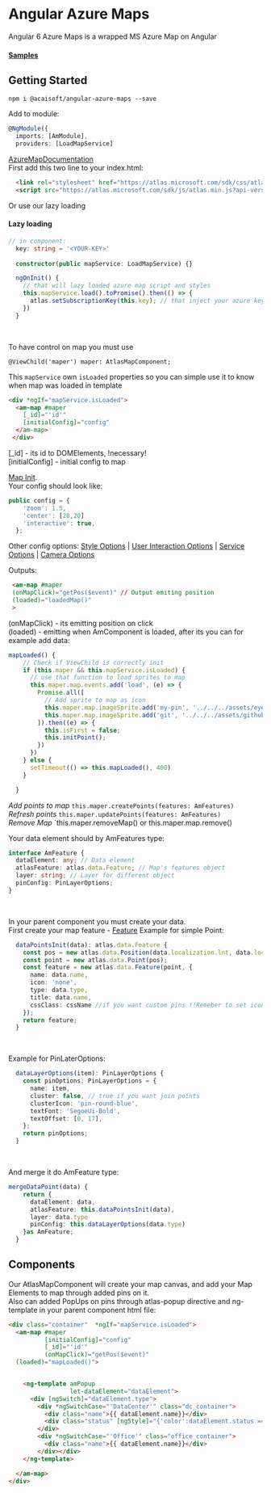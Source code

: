 # Angular Azure Maps
Angular 6 Azure Maps is a wrapped MS Azure Map on Angular

#### [Samples]
## Getting Started
```node 
npm i @acaisoft/angular-azure-maps --save
```

Add to module:
```ts
@NgModule({
  imports: [AmModule],
  providers: [LoadMapService]
```


[AzureMapDocumentation]<br>
First add this two line to your index.html:
```html
  <link rel="stylesheet" href="https://atlas.microsoft.com/sdk/css/atlas.min.css?api-version=1" type="text/css" />
  <script src="https://atlas.microsoft.com/sdk/js/atlas.min.js?api-version=1"></script>
````
Or use our lazy loading
#### Lazy loading
```ts
// in component:
  key: string = '<YOUR-KEY>'
  
  constructor(public mapService: LoadMapService) {}

  ngOnInit() {
    // that will lazy loaded azure map script and styles
    this.mapService.load().toPromise().then(() => {
      atlas.setSubscriptionKey(this.key); // that inject your azure key
    })
  }
```
<br>

To have control on map you must use <br>
```
@ViewChild('maper') maper: AtlasMapComponent;
```

This `mapService` own `isLoaded` properties so you can simple use it to know when map was loaded in template
```html
<div *ngIf="mapService.isLoaded">
  <am-map #maper
    [_id]="'id'"
    [initialConfig]="config"
  </am-map>
 </div>
```
[_id] - its id to DOMElements, !necessary! <br>
[initialConfig] - initial config to map

[Map Init].
<br>
Your config should look like:
```ts
public config = {
    'zoom': 1.5,
    'center': [20,20]
    'interactive': true,
  };
```
Other config options: [Style Options] | [User Interaction Options] | [Service Options] | [Camera Options]
<br>

Outputs:
```html
 <am-map #maper 
 (onMapClick)="getPos($event)" // Output emiting position
 (loaded)="loadedMap()"
 >
```
(onMapClick) - its emitting position on click <br>
(loaded) - emitting when AmComponent is loaded, after its you can for example add data:
```ts
mapLoaded() {
    // Check if ViewChild is correctly init
    if (this.maper && this.mapService.isLoaded) {
      // use that function to load sprites to map
      this.maper.map.events.add('load', (e) => {
        Promise.all([
          // Add sprite to map as icon
          this.maper.map.imageSprite.add('my-pin', '../../../assets/eye-crossed.svg'),
          this.maper.map.imageSprite.add('git', '../../../assets/github-small.svg')
        ]).then((e) => {
          this.isFirst = false;
          this.initPoint();
        })
      })
    } else {
      setTimeout(() => this.mapLoaded(), 400)
    }

  }
```




*Add points to map*
`this.maper.createPoints(features: AmFeatures)`
<br>
*Refresh points*
`this.maper.updatePoints(features: AmFeatures)`
<br>
*Remove Map*
`this.maper.removeMap() or this.maper.map.remove() <br>

Your data element should by AmFeatures type:

```ts
interface AmFeature {
  dataElement: any; // Data element
  atlasFeature: atlas.data.Feature; // Map's features object
  layer: string; // Layer for different object
  pinConfig: PinLayerOptions;
}
```
<br>


In your parent component you must create your data.
<br>
First create your map feature - [Feature]
Example for simple Point:
```ts
  dataPointsInit(data): atlas.data.Feature {
    const pos = new atlas.data.Position(data.localization.lnt, data.localization.lng);
    const point = new atlas.data.Point(pos);
    const feature = new atlas.data.Feature(point, {
      name: data.name,
      icon: 'none',
      type: data.type,
      title: data.name,
      cssClass: cssName //if you want custom pins !!Remeber to set icon: 'nope',
    });
    return feature;
  }
```

<br>


Example for PinLaterOptions:
```ts
  dataLayerOptions(item): PinLayerOptions {
    const pinOptions: PinLayerOptions = {
      name: item,
      cluster: false, // true if you want join points
      clusterIcon: 'pin-round-blue',
      textFont: 'SegoeUi-Bold',
      textOffset: [0, 17],
    };
    return pinOptions;
  }
```
<br>

And merge it do AmFeature type:
```ts
mergeDataPoint(data) {
    return {
      dataElement: data,
      atlasFeature: this.dataPointsInit(data),
      layer: data.type
      pinConfig: this.dataLayerOptions(data.type)
    }as AmFeature;
  }
```

## Components
Our AtlasMapComponent will create your map canvas, and add your Map Elements to map through added pins on it.<br>
Also can added PopUps on pins through atlas-popup directive and ng-template in your parent component html file:
```html
<div class="container"  *ngIf="mapService.isLoaded">
  <am-map #maper
          [initialConfig]="config"
          [_id]="'id'"
          (onMapClick)="getPos($event)"
  (loaded)="mapLoaded()">


    <ng-template amPopup
                 let-dataElement="dataElement">
      <div [ngSwitch]="dataElement.type">
        <div *ngSwitchCase="'DataCenter'" class="dc_container">
          <div class="name">{{ dataElement.name}}</div>
          <div class="status" [ngStyle]="{'color':dataElement.status === 'Online' ? 'blue' : 'red'}"> {{ dataElement.status }}</div>
        </div>
        <div *ngSwitchCase="'Office'" class="office_container">
          <div class="name">{{ dataElement.name}}</div>
        </div></div>
    </ng-template>

  </am-map>
</div>
```



[Map Init]: https://docs.microsoft.com/pl-pl/javascript/api/azure-maps-javascript/map?view=azure-iot-typescript-latest
[Feature]: https://docs.microsoft.com/pl-pl/javascript/api/azure-maps-javascript/feature?view=azure-iot-typescript-latest
[AzureMapDocumentation]: https://docs.microsoft.com/pl-pl/javascript/api/azure-maps-javascript/?view=azure-iot-typescript-latest
[Options]: https://docs.microsoft.com/pl-pl/javascript/api/azure-maps-javascript/azure-maps-javascript.object%20definitions?view=azure-iot-typescript-latest
[Style Options]: https://docs.microsoft.com/pl-pl/javascript/api/azure-maps-javascript/styleoptions?view=azure-iot-typescript-latest
[User Interaction Options]: https://docs.microsoft.com/pl-pl/javascript/api/azure-maps-javascript/userinteractionoptions?view=azure-iot-typescript-latest
[Service Options]: https://docs.microsoft.com/pl-pl/javascript/api/azure-maps-javascript/serviceoptions?view=azure-iot-typescript-latest
[Camera Options]: https://docs.microsoft.com/pl-pl/javascript/api/azure-maps-javascript/cameraoptions?view=azure-iot-typescript-latest
[Samples]: https://github.com/srednicki95/am_samples/tree/master/src/app/dashboard
